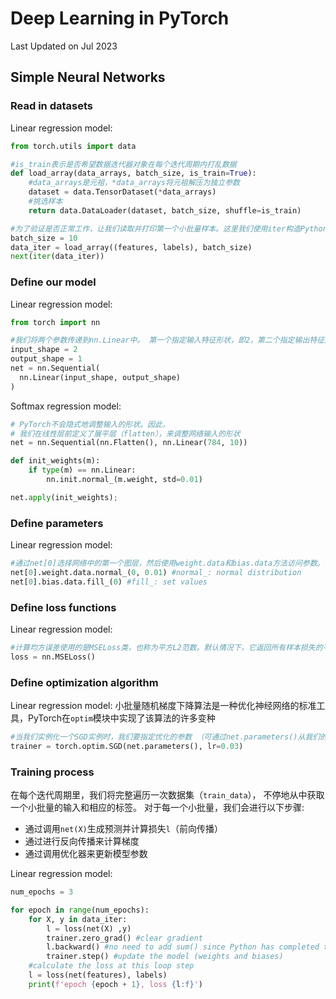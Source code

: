 # Deep Learning in PyTorch
Last Updated on Jul 2023


## Simple Neural Networks



### Read in datasets

Linear regression model:

```Python
from torch.utils import data

#is_train表示是否希望数据迭代器对象在每个迭代周期内打乱数据
def load_array(data_arrays, batch_size, is_train=True):
    #data_arrays是元祖，*data_arrays将元祖解压为独立参数
    dataset = data.TensorDataset(*data_arrays)
    #挑选样本
    return data.DataLoader(dataset, batch_size, shuffle=is_train)

#为了验证是否正常工作，让我们读取并打印第一个小批量样本。这里我们使用iter构造Python迭代器，并使用next从迭代器中获取第一项
batch_size = 10
data_iter = load_array((features, labels), batch_size)
next(iter(data_iter))
```



### Define our model

Linear regression model:

```Python
from torch import nn

#我们将两个参数传递到nn.Linear中。 第一个指定输入特征形状，即2，第二个指定输出特征形状，输出特征形状为单个标量，因此为1
input_shape = 2
output_shape = 1
net = nn.Sequential(
  nn.Linear(input_shape, output_shape)
)
```

Softmax regression model:

```Python
# PyTorch不会隐式地调整输入的形状。因此，
# 我们在线性层前定义了展平层（flatten），来调整网络输入的形状
net = nn.Sequential(nn.Flatten(), nn.Linear(784, 10))

def init_weights(m):
    if type(m) == nn.Linear:
        nn.init.normal_(m.weight, std=0.01)

net.apply(init_weights);
```



### Define parameters

Linear regression model:

```python
#通过net[0]选择网络中的第一个图层，然后使用weight.data和bias.data方法访问参数。我们还可以使用替换方法normal_和fill_来重写参数值
net[0].weight.data.normal_(0, 0.01) #normal_: normal distribution
net[0].bias.data.fill_(0) #fill_: set values
```



### Define loss functions

Linear regression model:

```python
#计算均方误差使用的是MSELoss类，也称为平方L2范数。默认情况下，它返回所有样本损失的平均值。
loss = nn.MSELoss()
```



### Define optimization algorithm

Linear regression model: 小批量随机梯度下降算法是一种优化神经网络的标准工具，PyTorch在`optim`模块中实现了该算法的许多变种

```Python
#当我们实例化一个SGD实例时，我们要指定优化的参数 （可通过net.parameters()从我们的模型中获得）以及优化算法所需的超参数字典。小批量随机梯度下降只需要设置lr值，这里设置为0.03
trainer = torch.optim.SGD(net.parameters(), lr=0.03)
```



### Training process

在每个迭代周期里，我们将完整遍历一次数据集（`train_data`）， 不停地从中获取一个小批量的输入和相应的标签。 对于每一个小批量，我们会进行以下步骤:

- 通过调用`net(X)`生成预测并计算损失`l`（前向传播）
- 通过进行反向传播来计算梯度
- 通过调用优化器来更新模型参数

Linear regression model:

```Python
num_epochs = 3

for epoch in range(num_epochs):
    for X, y in data_iter:
        l = loss(net(X) ,y)
        trainer.zero_grad() #clear gradient
        l.backward() #no need to add sum() since Python has completed that for you
        trainer.step() #update the model (weights and biases)
    #calculate the loss at this loop step
    l = loss(net(features), labels)
    print(f'epoch {epoch + 1}, loss {l:f}')
```
